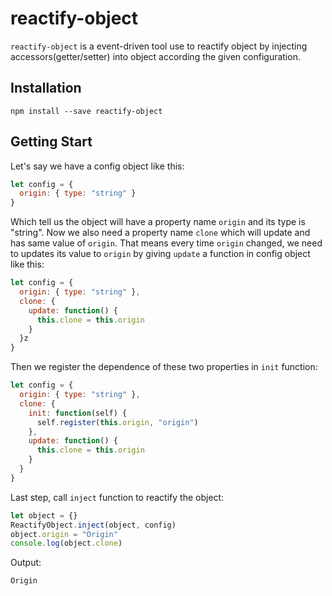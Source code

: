 # reactify-object

`reactify-object` is a event-driven tool use to reactify object by injecting accessors(getter/setter) into object according the given configuration.

## Installation

```
npm install --save reactify-object
```

## Getting Start

Let's say we have a config object like this:

```js
let config = {
  origin: { type: "string" }
}
```

Which tell us the object will have a property name `origin` and its type is "string". Now we also need a property name `clone` which will update and has same value of `origin`. That means every time `origin` changed, we need to updates its value to `origin` by giving `update` a function in config object like this:

```js
let config = {
  origin: { type: "string" },
  clone: {
    update: function() {
      this.clone = this.origin
    }
  }z
}
```

Then we register the dependence of these two properties in `init` function:

```js
let config = {
  origin: { type: "string" },
  clone: {
    init: function(self) {
      self.register(this.origin, "origin")
    },
    update: function() {
      this.clone = this.origin
    }
  }
}
```

Last step, call `inject` function to reactify the object:

```js
let object = {}
ReactifyObject.inject(object, config)
object.origin = "Origin"
console.log(object.clone)
```

Output:

```
Origin
```




